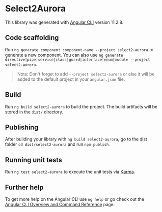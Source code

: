 # Select2Aurora

This library was generated with [Angular CLI](https://github.com/angular/angular-cli) version 11.2.8.

## Code scaffolding

Run `ng generate component component-name --project select2-aurora` to generate a new component. You can also use `ng generate directive|pipe|service|class|guard|interface|enum|module --project select2-aurora`.
> Note: Don't forget to add `--project select2-aurora` or else it will be added to the default project in your `angular.json` file. 

## Build

Run `ng build select2-aurora` to build the project. The build artifacts will be stored in the `dist/` directory.

## Publishing

After building your library with `ng build select2-aurora`, go to the dist folder `cd dist/select2-aurora` and run `npm publish`.

## Running unit tests

Run `ng test select2-aurora` to execute the unit tests via [Karma](https://karma-runner.github.io).

## Further help

To get more help on the Angular CLI use `ng help` or go check out the [Angular CLI Overview and Command Reference](https://angular.io/cli) page.
